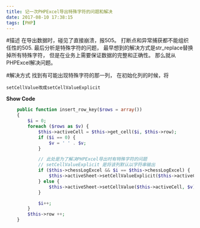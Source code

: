 ```yaml
---
title: 记一次PHPExcel导出特殊字符的问题和解决
date: 2017-08-10 17:38:15
tags: [PHP]
---
```

#描述
在导出数据时，碰见了直接崩溃，报505。
打断点和异常捕获都不能组织任性的505.
最后分析是特殊字符的问题， 最早想到的解决方式是str_replace替换掉所有特殊字符， 但是在业务上需要保证数据的完整和正确性。
那么就从PHPExcel解决问题。

#解决方式
找到有可能出现特殊字符的那一列， 在初始化列的时候，将

    setCellValue改成setCellValueExplicit

**Show Code**
```PHP
    public function insert_row_key($rows = array())
    {
        $i = 0;
        foreach ($rows as $v) {
            $this->activeCell = $this->get_cell($i, $this->row);
            if ($i == 0) {
                $v = ' ' . $v;
            }

            // 此处是为了解决PHPExcel导出时有特殊字符的问题
            // setCellValueExplicit 是将该列默认以字符串输出
            if ($this->chessLogExcel && $i == $this->chessLogExcel) {
                $this->activeSheet->setCellValueExplicit($this->activeCell, $v);
            } else {
                $this->activeSheet->setCellValue($this->activeCell, $v);
            }

            $i++;
        }
        $this->row ++;
    }
```
